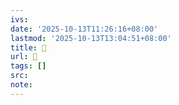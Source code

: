 ```yaml
---
ivs:
date: '2025-10-13T11:26:16+08:00'
lastmod: '2025-10-13T13:04:51+08:00'
title: 󰎽
url: 󰎽
tags: []
src:
note:
---
```

